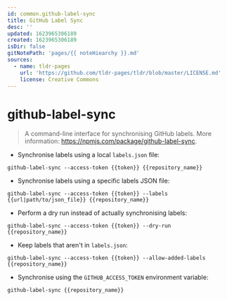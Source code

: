 ```yaml
---
id: common.github-label-sync
title: GitHub Label Sync
desc: ''
updated: 1623965306189
created: 1623965306189
isDir: false
gitNotePath: 'pages/{{ noteHiearchy }}.md'
sources:
  - name: tldr-pages
    url: 'https://github.com/tldr-pages/tldr/blob/master/LICENSE.md'
    license: Creative Commons
---
```

# github-label-sync

> A command-line interface for synchronising GitHub labels.
> More information: <https://npmjs.com/package/github-label-sync>.

- Synchronise labels using a local `labels.json` file:

`github-label-sync --access-token {{token}} {{repository_name}}`

- Synchronise labels using a specific labels JSON file:

`github-label-sync --access-token {{token}} --labels {{url|path/to/json_file}} {{repository_name}}`

- Perform a dry run instead of actually synchronising labels:

`github-label-sync --access-token {{token}} --dry-run {{repository_name}}`

- Keep labels that aren't in `labels.json`:

`github-label-sync --access-token {{token}} --allow-added-labels {{repository_name}}`

- Synchronise using the `GITHUB_ACCESS_TOKEN` environment variable:

`github-label-sync {{repository_name}}`

